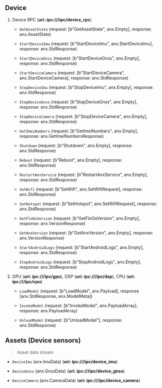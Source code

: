 ## Device 
1. Device RPC (**uri: ipc:///ipc/device_rpc**)
    * `GetAssetState` (request: [b"GetAssetState", anx.Empty], response: anx.AssetState)

    * `StartDeviceImu` (request: [b"StartDeviceImu", anx.StartDeviceImu], response: anx.StdResponse)

    * `StartDeviceGnss` (request: [b"StartDeviceGnss", anx.Empty], response: anx.StdResponse) 
     
    * `StartDeviceCamera` (request: [b"StartDeviceCamera", anx.StartDeviceCamera], response: anx.StdResponse)

    * `StopDeviceImu` (request: [b"StopDeviceImu", anx.Empty], response: anx.StdResponse)

    * `StopDeviceGnss` (request: [b"StopDeviceGnss", anx.Empty], response: anx.StdResponse)

    * `StopDeviceCamera` (request: [b"StopDeviceCamera", anx.Empty], response: anx.StdResponse)

    * `GetImeiNumbers` (request: [b"GetImeiNumbers", anx.Empty], response: anx.GetImeiNumbersResponse)
    
    * `Shutdown` (request: [b"Shutdown", anx.Empty], response: anx.StdResponse)

    * `Reboot` (request: [b"Reboot", anx.Empty], response: anx.StdResponse)

    * `RestartAnxService` (request: [b"RestartAnxService", anx.Empty], response: anx.StdResponse)

    * `SetWifi` (request: [b"SetWifi", anx.SetWifiRequest], response: anx.StdResponse)
    
    * `SetHotspot` (request: [b"SetHotspot", anx.SetWifiRequest], response: anx.StdResponse)

    * `GetFloOsVersion` (request: [b"GetFloOsVersion", anx.Empty], response: anx.VersionResponse)

    * `GetAnxVersion` (request: [b"GetAnxVersion", anx.Empty], response: anx.VersionResponse)

    * `StartAndroidLogs` (request: [b"StartAndroidLogs", anx.Empty], response: anx.StdResponse)

    * `StopAndroidLogs` (request: [b"StopAndroidLogs", anx.Empty], response: anx.StdResponse)

2. GPU (**uri: ipc:///ipc/gpu**), DSP (**uri: ipc:///ipc/dsp**), CPU (**uri: ipc:///ipc/cpu**)
    * `LoadModel` (request: [b"LoadModel", anx.Payload], response [anx.StdResponse, anx.ModelMeta])

    * `InvokeModel` (request: [b"InvokeModel", anx.PayloadArray], response: anx.PayloadArray)

    * `UnloadModel` (request: [b"UnloadModel"], response: anx.StdResponse)

## Assets (Device sensors)
> Asset data stream

* `DeviceImu` (anx.ImuData) (**uri: ipc:///ipc/device_imu**)

* `DeviceGnss` (anx.GnssData) (**uri: ipc:///ipc/device_gnss**)

* `DeviceCamera` (anx.CameraData) (**uri: ipc:///ipc/device_camera**)

